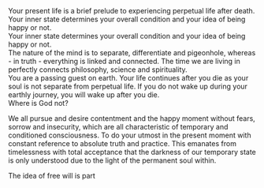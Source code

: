 <div class="callout1">
Your present life is a brief prelude to experiencing perpetual life after death. 
</div>

<div class="callout5">
Your inner state determines your overall condition and your idea of being happy or not.
</div>

<div class="callout6">
Your inner state determines your overall condition and your idea of being happy or not.
</div>

<div class="callout3">
The nature of the mind is to separate, differentiate and pigeonhole, whereas - in truth - everything is linked and connected. The time we are living in perfectly connects philosophy, science and spirituality.
</div>

<div class="callout4">
You are a passing guest on earth. Your life continues after you die as your soul is not separate from perpetual life. If you do not wake up during your earthly journey, you will wake up after you die.
</div>

<div class="callout1">
Where is God not?
</div>

We all pursue and desire contentment and the happy moment without fears, sorrow and insecurity, which are all characteristic of temporary and conditioned consciousness. To do your utmost in the present moment with constant reference to absolute truth and practice. This emanates from timelessness with total acceptance that the darkness of our temporary state is only understood due to the light of the permanent soul within. 

The idea of free will is part
